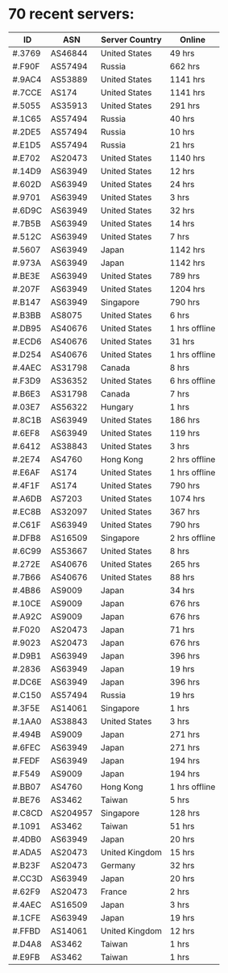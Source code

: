 # 70 recent servers:

| ID | ASN | Server Country | Online |
| ------ | ------ | ------ | ------ |
| #.3769 | AS46844 | United States | 49 hrs |
| #.F90F | AS57494 | Russia | 662 hrs |
| #.9AC4 | AS53889 | United States | 1141 hrs |
| #.7CCE | AS174 | United States | 1141 hrs |
| #.5055 | AS35913 | United States | 291 hrs |
| #.1C65 | AS57494 | Russia | 40 hrs |
| #.2DE5 | AS57494 | Russia | 10 hrs |
| #.E1D5 | AS57494 | Russia | 21 hrs |
| #.E702 | AS20473 | United States | 1140 hrs |
| #.14D9 | AS63949 | United States | 12 hrs |
| #.602D | AS63949 | United States | 24 hrs |
| #.9701 | AS63949 | United States | 3 hrs |
| #.6D9C | AS63949 | United States | 32 hrs |
| #.7B5B | AS63949 | United States | 14 hrs |
| #.512C | AS63949 | United States | 7 hrs |
| #.5607 | AS63949 | Japan | 1142 hrs |
| #.973A | AS63949 | Japan | 1142 hrs |
| #.BE3E | AS63949 | United States | 789 hrs |
| #.207F | AS63949 | United States | 1204 hrs |
| #.B147 | AS63949 | Singapore | 790 hrs |
| #.B3BB | AS8075 | United States | 6 hrs |
| #.DB95 | AS40676 | United States | 1 hrs offline |
| #.ECD6 | AS40676 | United States | 31 hrs |
| #.D254 | AS40676 | United States | 1 hrs offline |
| #.4AEC | AS31798 | Canada | 8 hrs |
| #.F3D9 | AS36352 | United States | 6 hrs offline |
| #.B6E3 | AS31798 | Canada | 7 hrs |
| #.03E7 | AS56322 | Hungary | 1 hrs |
| #.8C1B | AS63949 | United States | 186 hrs |
| #.6EF8 | AS63949 | United States | 119 hrs |
| #.6412 | AS38843 | United States | 3 hrs |
| #.2E74 | AS4760 | Hong Kong | 2 hrs offline |
| #.E6AF | AS174 | United States | 1 hrs offline |
| #.4F1F | AS174 | United States | 790 hrs |
| #.A6DB | AS7203 | United States | 1074 hrs |
| #.EC8B | AS32097 | United States | 367 hrs |
| #.C61F | AS63949 | United States | 790 hrs |
| #.DFB8 | AS16509 | Singapore | 2 hrs offline |
| #.6C99 | AS53667 | United States | 8 hrs |
| #.272E | AS40676 | United States | 265 hrs |
| #.7B66 | AS40676 | United States | 88 hrs |
| #.4B86 | AS9009 | Japan | 34 hrs |
| #.10CE | AS9009 | Japan | 676 hrs |
| #.A92C | AS9009 | Japan | 676 hrs |
| #.F020 | AS20473 | Japan | 71 hrs |
| #.9023 | AS20473 | Japan | 676 hrs |
| #.D9B1 | AS63949 | Japan | 396 hrs |
| #.2836 | AS63949 | Japan | 19 hrs |
| #.DC6E | AS63949 | Japan | 396 hrs |
| #.C150 | AS57494 | Russia | 19 hrs |
| #.3F5E | AS14061 | Singapore | 1 hrs |
| #.1AA0 | AS38843 | United States | 3 hrs |
| #.494B | AS9009 | Japan | 271 hrs |
| #.6FEC | AS63949 | Japan | 271 hrs |
| #.FEDF | AS63949 | Japan | 194 hrs |
| #.F549 | AS9009 | Japan | 194 hrs |
| #.BB07 | AS4760 | Hong Kong | 1 hrs offline |
| #.BE76 | AS3462 | Taiwan | 5 hrs |
| #.C8CD | AS204957 | Singapore | 128 hrs |
| #.1091 | AS3462 | Taiwan | 51 hrs |
| #.4DB0 | AS63949 | Japan | 20 hrs |
| #.ADA5 | AS20473 | United Kingdom | 15 hrs |
| #.B23F | AS20473 | Germany | 32 hrs |
| #.CC3D | AS63949 | Japan | 20 hrs |
| #.62F9 | AS20473 | France | 2 hrs |
| #.4AEC | AS16509 | Japan | 3 hrs |
| #.1CFE | AS63949 | Japan | 19 hrs |
| #.FFBD | AS14061 | United Kingdom | 12 hrs |
| #.D4A8 | AS3462 | Taiwan | 1 hrs |
| #.E9FB | AS3462 | Taiwan | 1 hrs |

